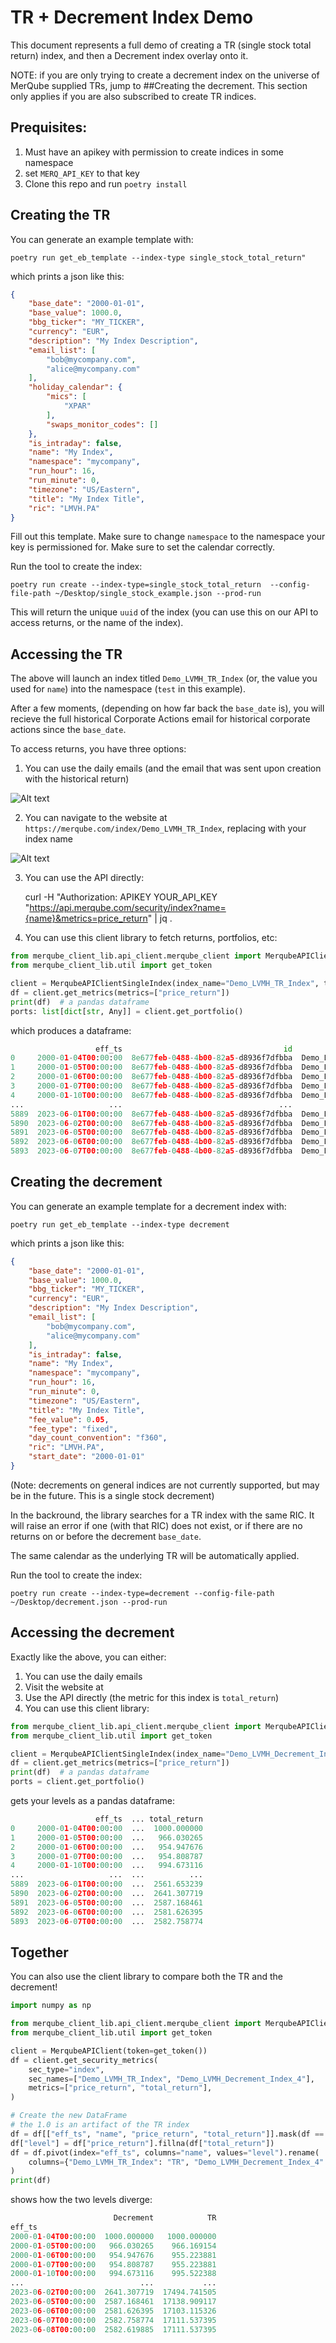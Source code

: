 # TR + Decrement Index Demo

This document represents a full demo of creating a TR (single stock total return) index, and then a Decrement index overlay onto it.

NOTE: if you are only trying to create a decrement index on the universe of MerQube supplied TRs, jump to ##Creating the decrement.
This section only applies if you are also subscribed to create TR indices.

## Prequisites:

1. Must have an apikey with permission to create indices in some namespace
1. set `MERQ_API_KEY` to that key
1. Clone this repo and run `poetry install`

## Creating the TR

You can generate an example template with:

```fish
poetry run get_eb_template --index-type single_stock_total_return"
```

which prints a json like this:

```json
{
    "base_date": "2000-01-01",
    "base_value": 1000.0,
    "bbg_ticker": "MY_TICKER",
    "currency": "EUR",
    "description": "My Index Description",
    "email_list": [
        "bob@mycompany.com",
        "alice@mycompany.com"
    ],
    "holiday_calendar": {
        "mics": [
            "XPAR"
        ],
        "swaps_monitor_codes": []
    },
    "is_intraday": false,
    "name": "My Index",
    "namespace": "mycompany",
    "run_hour": 16,
    "run_minute": 0,
    "timezone": "US/Eastern",
    "title": "My Index Title",
    "ric": "LMVH.PA"
}
```

Fill out this template. Make sure to change `namespace` to the namespace your key is permissioned for.
Make sure to set the calendar correctly.

Run the tool to create the index:

```fish
poetry run create --index-type=single_stock_total_return  --config-file-path ~/Desktop/single_stock_example.json --prod-run
```

This will return the unique `uuid` of the index (you can use this on our API to access returns, or the name of the index).

## Accessing the TR

The above will launch an index titled `Demo_LVMH_TR_Index` (or, the value you used for `name`) into the namespace (`test` in this example).

After a few moments, (depending on how far back the `base_date` is), you will recieve the full historical Corporate Actions email for historical corporate actions since the `base_date`.

To access returns, you have three options:
1. You can use the daily emails (and the email that was sent upon creation with the historical return)

![Alt text](imgs/tr_returns_email.png?raw=true "Title")

2. You can navigate to the website at `https://merqube.com/index/Demo_LVMH_TR_Index`, replacing with your index name

![Alt text](imgs/tr_website.png?raw=true "Title")

3. You can use the API directly:

     curl -H "Authorization: APIKEY YOUR_API_KEY "https://api.merqube.com/security/index?name={name}&metrics=price_return" | jq .

4. You can use this client library to fetch returns, portfolios, etc:

```python
from merqube_client_lib.api_client.merqube_client import MerqubeAPIClientSingleIndex
from merqube_client_lib.util import get_token

client = MerqubeAPIClientSingleIndex(index_name="Demo_LVMH_TR_Index", token=get_token())
df = client.get_metrics(metrics=["price_return"])
print(df)  # a pandas dataframe
ports: list[dict[str, Any]] = client.get_portfolio()
```


which produces a dataframe:

```python
                   eff_ts                                    id                name  price_return
0     2000-01-04T00:00:00  8e677feb-0488-4b00-82a5-d8936f7dfbba  Demo_LVMH_TR_Index   1000.000000
1     2000-01-05T00:00:00  8e677feb-0488-4b00-82a5-d8936f7dfbba  Demo_LVMH_TR_Index    966.169154
2     2000-01-06T00:00:00  8e677feb-0488-4b00-82a5-d8936f7dfbba  Demo_LVMH_TR_Index    955.223881
3     2000-01-07T00:00:00  8e677feb-0488-4b00-82a5-d8936f7dfbba  Demo_LVMH_TR_Index    955.223881
4     2000-01-10T00:00:00  8e677feb-0488-4b00-82a5-d8936f7dfbba  Demo_LVMH_TR_Index    995.522388
...                   ...                                   ...                 ...           ...
5889  2023-06-01T00:00:00  8e677feb-0488-4b00-82a5-d8936f7dfbba  Demo_LVMH_TR_Index  16966.256715
5890  2023-06-02T00:00:00  8e677feb-0488-4b00-82a5-d8936f7dfbba  Demo_LVMH_TR_Index  17494.741505
5891  2023-06-05T00:00:00  8e677feb-0488-4b00-82a5-d8936f7dfbba  Demo_LVMH_TR_Index  17138.909117
5892  2023-06-06T00:00:00  8e677feb-0488-4b00-82a5-d8936f7dfbba  Demo_LVMH_TR_Index  17103.115326
5893  2023-06-07T00:00:00  8e677feb-0488-4b00-82a5-d8936f7dfbba  Demo_LVMH_TR_Index  17111.537395
```

## Creating the decrement

You can generate an example template for a decrement index with:

    poetry run get_eb_template --index-type decrement

which prints a json like this:

```json
{
    "base_date": "2000-01-01",
    "base_value": 1000.0,
    "bbg_ticker": "MY_TICKER",
    "currency": "EUR",
    "description": "My Index Description",
    "email_list": [
        "bob@mycompany.com",
        "alice@mycompany.com"
    ],
    "is_intraday": false,
    "name": "My Index",
    "namespace": "mycompany",
    "run_hour": 16,
    "run_minute": 0,
    "timezone": "US/Eastern",
    "title": "My Index Title",
    "fee_value": 0.05,
    "fee_type": "fixed",
    "day_count_convention": "f360",
    "ric": "LMVH.PA",
    "start_date": "2000-01-01"
}
```
(Note: decrements on general indices are not currently supported, but may be in the future. This is a single stock decrement)

In the backround, the library searches for a TR index with the same RIC.
It will raise an error if one (with that RIC) does not exist, or if there are no returns on or before the decrement `base_date`.

The same calendar as the underlying TR will be automatically applied.

Run the tool to create the index:

```fish
poetry run create --index-type=decrement --config-file-path ~/Desktop/decrement.json --prod-run
```

## Accessing the decrement

Exactly like the above, you can either:
1. You can use the daily emails
1. Visit the website at
1. Use the API directly (the metric for this index is `total_return`)
1. You can use this client library:

```python
from merqube_client_lib.api_client.merqube_client import MerqubeAPIClientSingleIndex
from merqube_client_lib.util import get_token

client = MerqubeAPIClientSingleIndex(index_name="Demo_LVMH_Decrement_Index", token=get_token())
df = client.get_metrics(metrics=["price_return"])
print(df)  # a pandas dataframe
ports = client.get_portfolio()
```
gets your levels as a pandas dataframe:

```python
                   eff_ts  ... total_return
0     2000-01-04T00:00:00  ...  1000.000000
1     2000-01-05T00:00:00  ...   966.030265
2     2000-01-06T00:00:00  ...   954.947676
3     2000-01-07T00:00:00  ...   954.808787
4     2000-01-10T00:00:00  ...   994.673116
...                   ...  ...          ...
5889  2023-06-01T00:00:00  ...  2561.653239
5890  2023-06-02T00:00:00  ...  2641.307719
5891  2023-06-05T00:00:00  ...  2587.168461
5892  2023-06-06T00:00:00  ...  2581.626395
5893  2023-06-07T00:00:00  ...  2582.758774
```

## Together

You can also use the client library to compare both the TR and the decrement!

```python
import numpy as np

from merqube_client_lib.api_client.merqube_client import MerqubeAPIClient
from merqube_client_lib.util import get_token

client = MerqubeAPIClient(token=get_token())
df = client.get_security_metrics(
    sec_type="index",
    sec_names=["Demo_LVMH_TR_Index", "Demo_LVMH_Decrement_Index_4"],
    metrics=["price_return", "total_return"],
)

# Create the new DataFrame
# the 1.0 is an artifact of the TR index
df = df[["eff_ts", "name", "price_return", "total_return"]].mask(df == 1.0, np.nan)
df["level"] = df["price_return"].fillna(df["total_return"])
df = df.pivot(index="eff_ts", columns="name", values="level").rename(
    columns={"Demo_LVMH_TR_Index": "TR", "Demo_LVMH_Decrement_Index_4": "Decrement"}
)
print(df)
```

shows how the two levels diverge:

```python
                       Decrement            TR
eff_ts
2000-01-04T00:00:00  1000.000000   1000.000000
2000-01-05T00:00:00   966.030265    966.169154
2000-01-06T00:00:00   954.947676    955.223881
2000-01-07T00:00:00   954.808787    955.223881
2000-01-10T00:00:00   994.673116    995.522388
...                          ...           ...
2023-06-02T00:00:00  2641.307719  17494.741505
2023-06-05T00:00:00  2587.168461  17138.909117
2023-06-06T00:00:00  2581.626395  17103.115326
2023-06-07T00:00:00  2582.758774  17111.537395
2023-06-08T00:00:00  2582.619885  17111.537395
```
